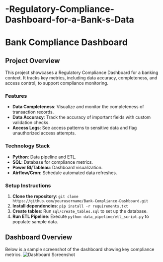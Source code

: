 # -Regulatory-Compliance-Dashboard-for-a-Bank-s-Data
# Bank Compliance Dashboard

## Project Overview
This project showcases a Regulatory Compliance Dashboard for a banking context. It tracks key metrics, including data accuracy, completeness, and access control, to support compliance monitoring.

### Features
- **Data Completeness**: Visualize and monitor the completeness of transaction records.
- **Data Accuracy**: Track the accuracy of important fields with custom validation checks.
- **Access Logs**: See access patterns to sensitive data and flag unauthorized access attempts.

### Technology Stack
- **Python**: Data pipeline and ETL.
- **SQL**: Database for compliance metrics.
- **Power BI/Tableau**: Dashboard visualization.
- **Airflow/Cron**: Schedule automated data refreshes.

### Setup Instructions
1. **Clone the repository**: `git clone https://github.com/yourusername/Bank-Compliance-Dashboard.git`
2. **Install dependencies**: `pip install -r requirements.txt`
3. **Create tables**: Run `sql/create_tables.sql` to set up the database.
4. **Run ETL Pipeline**: Execute `python data_pipeline/etl_script.py` to populate sample data.

## Dashboard Overview
Below is a sample screenshot of the dashboard showing key compliance metrics.
![Dashboard Screenshot](docs/dashboard_screenshot.png)
